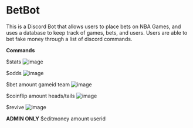 # BetBot

This is a Discord Bot that allows users to place bets on NBA Games, and uses a database to keep track of games, bets, and users. Users are able to bet fake money through a list of discord commands. 

**Commands**

$stats
![image](https://user-images.githubusercontent.com/10456113/124977064-08f6a080-dffe-11eb-9670-032132a080cb.png)

$odds
![image](https://user-images.githubusercontent.com/10456113/124977076-0dbb5480-dffe-11eb-8769-17745f4685f6.png)

$bet amount gameid team
![image](https://user-images.githubusercontent.com/10456113/124977083-11e77200-dffe-11eb-91f9-13de30521dc3.png)

$coinflip amount heads/tails
![image](https://user-images.githubusercontent.com/10456113/124977129-20ce2480-dffe-11eb-959e-89084cfcf70c.png)

$revive
![image](https://user-images.githubusercontent.com/10456113/124977104-16ac2600-dffe-11eb-81f7-3f711bec1ecf.png)

**ADMIN ONLY**
$editmoney amount userid
